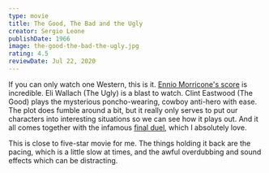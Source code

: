 ```yaml
---
type: movie
title: The Good, The Bad and the Ugly
creator: Sergio Leone
publishDate: 1966
image: the-good-the-bad-the-ugly.jpg
rating: 4.5
reviewDate: Jul 22, 2020
---
```


If you can only watch one Western, this is it. [Ennio Morricone's score](https://www.youtube.com/watch?v=enuOArEfqGo) is incredible. Eli Wallach (The Ugly) is a blast to watch. Clint Eastwood (The Good) plays the mysterious poncho-wearing, cowboy anti-hero with ease. The plot does fumble around a bit, but it really only serves to put our characters into interesting situations so we can see how it plays out. And it all comes together with the infamous [final duel](https://www.youtube.com/watch?v=aJCSNIl2Pls), which I absolutely love.

This is close to five-star movie for me. The things holding it back are the pacing, which is a little slow at times, and the awful overdubbing and sound effects which can be distracting. 


